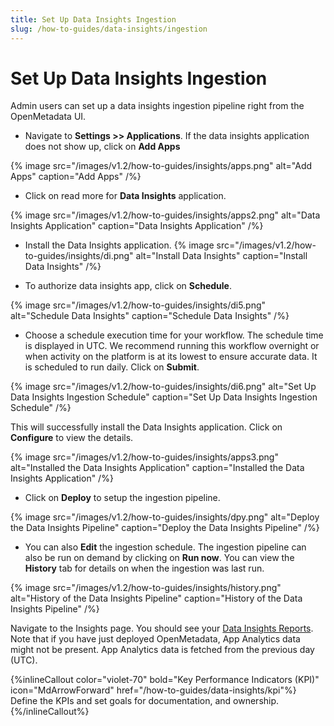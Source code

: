 ```yaml
---
title: Set Up Data Insights Ingestion 
slug: /how-to-guides/data-insights/ingestion
---
```


# Set Up Data Insights Ingestion

Admin users can set up a data insights ingestion pipeline right from the OpenMetadata UI.

- Navigate to **Settings >> Applications**. If the data insights application does not show up, click on **Add Apps**

{% image
src="/images/v1.2/how-to-guides/insights/apps.png"
alt="Add Apps"
caption="Add Apps"
/%}

- Click on read more for **Data Insights** application.

{% image
src="/images/v1.2/how-to-guides/insights/apps2.png"
alt="Data Insights Application"
caption="Data Insights Application"
/%}

- Install the Data Insights application.
{% image
src="/images/v1.2/how-to-guides/insights/di.png"
alt="Install Data Insights"
caption="Install Data Insights"
/%}

- To authorize data insights app, click on **Schedule**.

{% image
src="/images/v1.2/how-to-guides/insights/di5.png"
alt="Schedule Data Insights"
caption="Schedule Data Insights"
/%}

- Choose a schedule execution time for your workflow. The schedule time is displayed in UTC. We recommend running this workflow overnight or when activity on the platform is at its lowest to ensure accurate data. It is scheduled to run daily. Click on **Submit**.

{% image
src="/images/v1.2/how-to-guides/insights/di6.png"
alt="Set Up Data Insights Ingestion Schedule"
caption="Set Up Data Insights Ingestion Schedule"
/%}

This will successfully install the Data Insights application. Click on **Configure** to view the details.

{% image
src="/images/v1.2/how-to-guides/insights/apps3.png"
alt="Installed the Data Insights Application"
caption="Installed the Data Insights Application"
/%}

- Click on **Deploy** to setup the ingestion pipeline.

{% image
src="/images/v1.2/how-to-guides/insights/dpy.png"
alt="Deploy the Data Insights Pipeline"
caption="Deploy the Data Insights Pipeline"
/%}

- You can also **Edit** the ingestion schedule. The ingestion pipeline can also be run on demand by clicking on **Run now**. You can view the **History** tab for details on when the ingestion was last run.

{% image
src="/images/v1.2/how-to-guides/insights/history.png"
alt="History of the Data Insights Pipeline"
caption="History of the Data Insights Pipeline"
/%}

Navigate to the Insights page. You should see your [Data Insights Reports](/how-to-guides/data-insights/report). Note that if you have just deployed OpenMetadata, App Analytics data might not be present. App Analytics data is fetched from the previous day (UTC).

{%inlineCallout
  color="violet-70"
  bold="Key Performance Indicators (KPI)"
  icon="MdArrowForward"
  href="/how-to-guides/data-insights/kpi"%}
  Define the KPIs and set goals for documentation, and ownership.
{%/inlineCallout%}